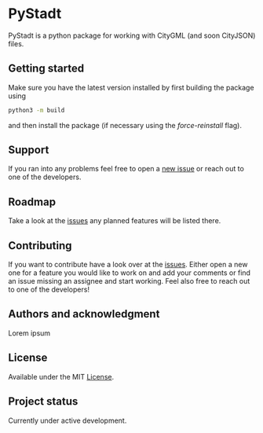 # PyStadt

PyStadt is a python package for working with CityGML (and soon CityJSON) files.


## Getting started

Make sure you have the latest version installed by first building the package using 
```bash
python3 -m build
```
and then install the package (if necessary using the _force-reinstall_ flag).

## Support
If you ran into any problems feel free to open a [new issue](https://gitlab.e3d.rwth-aachen.de/e3d-software-tools/citypythonclass/-/issues) or reach out to one of the developers.

## Roadmap
Take a look at the [issues](https://gitlab.e3d.rwth-aachen.de/e3d-software-tools/citypythonclass/-/issues) any planned features will be listed there.

## Contributing
If you want to contribute have a look over at the [issues](https://gitlab.e3d.rwth-aachen.de/e3d-software-tools/citypythonclass/-/issues). Either open a new one for a feature you would like to work on and add your comments or find an issue missing an assignee and start working. Feel also free to reach out to one of the developers!

## Authors and acknowledgment
Lorem ipsum

## License
Available under the MIT [License](License.md).

## Project status
Currently under active development.
